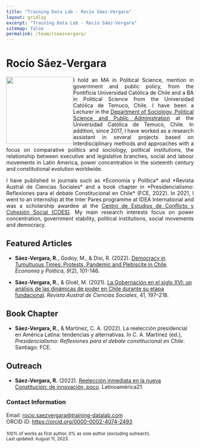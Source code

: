 ```yaml
---
title: "Training Data Lab - Rocío Sáez-Vergara"
layout: gridlay
excerpt: "Training Data Lab - Rocío Sáez-Vergara"
sitemap: false
permalink: /team/rsaezvergara/
---
```


# Rocío Sáez-Vergara

<img src="https://training-datalab.com/images/team/avatar.jpg" class="img-responsive" width="180px" style="float: left" />

<p align="justify">I hold an MA in Political Science, mention in government and public policy, from the Pontificia Universidad Católica de Chile and a BA in Political Science from the Universidad Católica de Temuco, Chile. I have been a Lecturer in the <a href="https://soccipol.uct.cl/" target="_blank">Department of Sociology, Political Science and Public Administration</a> at the Universidad Católica de Temuco, Chile. In addition, since 2017, I have worked as a research assistant in several projects based on interdisciplinary methods and approaches with a focus on comparative politics and sociology, political institutions, the relationship between executive and legislative branches, social and labour movements in Latin America, power concentration in the sixteenth century and constitutional evolution worldwide.</p>

<p align="justify">I have published in journals such as *Economía y Política* and *Revista Austral de Ciencias Sociales* and a book chapter in *Presidencialismo: Reflexiones para el debate Constitucional en Chile* (FCE, 2022). In 2021, I went to an internship at the Inter Pares programme at IDEA International and was a scholarship awardee at the <a href="https://coes.cl/" target="_blank">Centro de Estudios de Conflicto y Cohesión Social (COES)</a>. My main research interests focus on power concentration, government stability, political institutions, social movements and democracy.</p>

## Featured Articles

- **Sáez-Vergara, R.**, Godoy, M., & Disi, R. (2022). <a href="http://economiaypolitica.cl/index.php/eyp/article/view/189" target="_blank">Democracy in Tumultuous Times: Protests, Pandemic and Plebiscite in Chile</a>. *Economía y Política, 9*(2), 101-146.

- **Sáez-Vergara, R.**, & Gloël, M. (2021). <a href="https://doi.org/10.4206/rev.austral.cienc.soc.2021.n41-10" target="_blank">La Gobernación en el siglo XVI: un análisis de las dinámicas de poder en Chile durante su etapa fundacional</a>. *Revista Austral de Ciencias Sociales*, 41, 197–218.

## Book Chapter

- **Sáez-Vergara, R.**, & Martínez, C. A. (2022). La reelección presidencial en América Latina: tendencias y alternativas. In C. A. Martínez (ed.), *Presidencialismo: Reflexiones para el debate constitucional en Chile*. Santiago: FCE.

## Outreach

- **Sáez-Vergara, R.** (2022). <a href="https://latinoamerica21.com/es/reeleccion-inmediata-en-la-nueva-constitucion-de-innovacion-poco/" target="_blank">Reelección inmediata en la nueva Constitución: de innovación, poco</a>. Latinoamérica21.

### Contact Information

Email: <a href="mailto:rocio.saezvergara@training-datalab.com">rocio.saezvergara@training-datalab.com</a><br />
ORCID iD: <a href="https://orcid.org/0000-0002-4074-2493" target="_blank">https://orcid.org/0000-0002-4074-2493</a><br />
<br />
<small>100% of works as first author, 0% as sole author (excluding outreach).</small><br />
<small>Last updated: August 11, 2023.</small>

